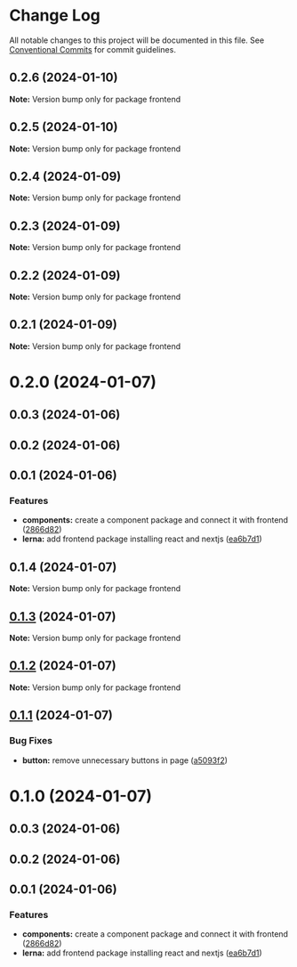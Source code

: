 # Change Log

All notable changes to this project will be documented in this file.
See [Conventional Commits](https://conventionalcommits.org) for commit guidelines.

## 0.2.6 (2024-01-10)

**Note:** Version bump only for package frontend





## 0.2.5 (2024-01-10)

**Note:** Version bump only for package frontend





## 0.2.4 (2024-01-09)

**Note:** Version bump only for package frontend





## 0.2.3 (2024-01-09)

**Note:** Version bump only for package frontend





## 0.2.2 (2024-01-09)

**Note:** Version bump only for package frontend





## 0.2.1 (2024-01-09)

**Note:** Version bump only for package frontend





# 0.2.0 (2024-01-07)



## 0.0.3 (2024-01-06)



## 0.0.2 (2024-01-06)



## 0.0.1 (2024-01-06)


### Features

* **components:** create a component package and connect it with frontend ([2866d82](https://github.com/nk18chi/lerna-playground/commit/2866d82cc4bfedd542c6ded25d8c7ac4cb7fcf93))
* **lerna:** add frontend package installing react and nextjs ([ea6b7d1](https://github.com/nk18chi/lerna-playground/commit/ea6b7d1b3ab04e783227115fab3903ab64e1dfb7))





## 0.1.4 (2024-01-07)

**Note:** Version bump only for package frontend





## [0.1.3](https://github.com/nk18chi/lerna-playground/compare/frontend@0.1.2...frontend@0.1.3) (2024-01-07)

**Note:** Version bump only for package frontend





## [0.1.2](https://github.com/nk18chi/lerna-playground/compare/frontend@0.1.1...frontend@0.1.2) (2024-01-07)

**Note:** Version bump only for package frontend





## [0.1.1](https://github.com/nk18chi/lerna-playground/compare/frontend@0.1.0...frontend@0.1.1) (2024-01-07)


### Bug Fixes

* **button:** remove unnecessary buttons in page ([a5093f2](https://github.com/nk18chi/lerna-playground/commit/a5093f27db9d031f61486005c1798f21c77aba0d))





# 0.1.0 (2024-01-07)



## 0.0.3 (2024-01-06)



## 0.0.2 (2024-01-06)



## 0.0.1 (2024-01-06)


### Features

* **components:** create a component package and connect it with frontend ([2866d82](https://github.com/nk18chi/lerna-playground/commit/2866d82cc4bfedd542c6ded25d8c7ac4cb7fcf93))
* **lerna:** add frontend package installing react and nextjs ([ea6b7d1](https://github.com/nk18chi/lerna-playground/commit/ea6b7d1b3ab04e783227115fab3903ab64e1dfb7))
